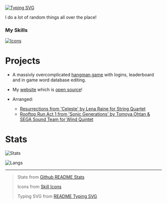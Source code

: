 [![Typing SVG](https://readme-typing-svg.demolab.com?font=Fira+Code&pause=1000&color=BA45FF&random=false&width=435&lines=Atmois)](https://git.io/typing-svg)

I do a lot of random things all over the place!

### My Skills
[![Icons](https://skillicons.dev/icons?i=cpp,py,astro,html,css,md,vscode,godot,git,docker,linux)](https://skillicons.dev)

# Projects

* A massivly overcomplicated [hangman game](https://github.com/Atmois/Hangman) with logins, leaderboard and in game word database editing.

* My [website](https://atmois.com) which is [open source](https://github.com/Atmois/Website)!

* Arranged:

  * [Resurrections from 'Celeste' by Lena Raine for String Quartet](https://ko-fi.com/s/e7e1e9822a)
  * [Rooftop Run Act 1 from 'Sonic Generations' by Tomoya Ohtan & SEGA Sound Team for Wind Quintet](https://ko-fi.com/s/f2444f46ec)

# Stats

![Stats](https://readme-stats-git-main-atmois-projects.vercel.app/api?username=Atmois&show_icons=true&include_all_commits=true&count_private=true&theme=tokyonight&hide=stars)

![Langs](https://readme-stats-git-main-atmois-projects.vercel.app/api/top-langs/?username=atmois&count_weight=0.5&exclude_repo=readme-stats,OldWebsite&theme=tokyonight&layout=pie)

<hr>

> Stats from [Github README Stats](https://github.com/anuraghazra/github-readme-stats)
>
> Icons from [Skill Icons](https://github.com/tandpfun/skill-icons)
>
> Typing SVG from [README Typing SVG](https://github.com/DenverCoder1/readme-typing-svg)
